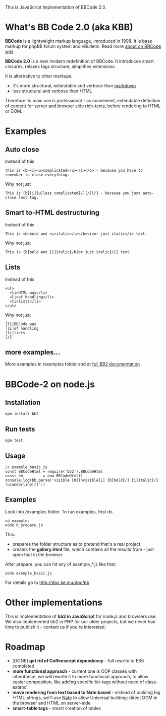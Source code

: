 This is JavaScript implementation of BBCode 2.0.

# What's BB Code 2.0 (aka KBB)
**BBCode** is a lightweight markup language, introduced in 1998. It is base markup for phpBB forum system and vBulletin. Read more [about on BBCode wiki](https://en.wikipedia.org/wiki/BBCode)

**BBCode 2.0** is a new modern redefinition of BBCode.
It introduces smart closures, relaxes tags structure, simplifies extensions.

It is alternative to other markups.
* it's more structural, extendable and verbose than [markdown](https://en.wikipedia.org/wiki/Markdown)
* less structural and verbose than HTML

Therefore its main use is professional - as convenient, extendable definition of content for server and browser side rich-texts, before rendering to HTML or DOM.

# Examples
## Auto close
Instead of this

    This is <b><i><u>complicated</u></i></b> - because you have to remember to close everything.

Why not just

    This is [b][i][u]less complicated[/][/][/] - because you just auto-close last tag.

## Smart to-HTML destructuring
Instead of this

    This is <b>bold and <i>italic</i></b><i>or just italic</i> text.

Why not just

    This is [b]bold and [i]italic[/b]or just italic[/i] text.

## Lists
Instead of this

    <ul>
      <li>HTML way</li>
      <li>of handling</li>
      <li>lists</li>
    </ul>

Why not just

    [li]BBCode way
    [li]of handling
    [li]lists
    [/]

## more examples...
More examples in /examples folder and at [full BB2 documentation](http://doc.ke.mu/doc/bb/the_idea#simpleCode)

# BBCode-2 on node.js
## Installation

    npm install bb2

## Run tests
    
    npm test

## Usage
```
// example_basic.js
const BBCodeHtml = require('bb2').BBCodeHtml
const bb         = new BBCodeHtml()
console.log(bb.parse('visible [0]invisible[1] [b]bold[/] [i]italic[/] [u]underline[/]'))
```
## Examples
Look into /examples folder.
To run examples, first do
```
cd examples
node 0_prepare.js
```
This:
- prepares the folder structure as to pretend that's a real project. 
- creates the **gallery.html** file, which contains all the results from - just open that in the browser

After prepare, you can hit any of example_*.js like that:
```
node example_basic.js
```

For details go to http://doc.ke.mu/doc/bb

# Other implementations
This is implementation of **bb2 in JavaScript** for node.js and browsers use.
We also implemented bb2 in PHP for our older projects, but we never had time to publish it - contact us if you're interested.

# Roadmap
- [DONE] **get rid of Coffeescript dependency** - full rewrite to ES6 completed
- **more functional approach** - current one is OOP classes with inheritance, we will rewrite it to more functional approach, to allow easier composition, like adding specific bb-tags without need of class-extend
- **move rendering from text based to Nate based** - instead of building big HTML-strings, we'll use [Nate](https://www.npmjs.com/package/knate) to allow Universal building: direct DOM in the browser and HTML on server-side
- **smart-table tags** - smart creation of tables
